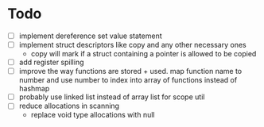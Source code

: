 # Todo

- [ ] implement dereference set value statement
- [ ] implement struct descriptors like copy and any other necessary ones
  - copy will mark if a struct containing a pointer is allowed to be copied
- [ ] add register spilling
- [ ] improve the way functions are stored + used. map function name to number
      and use number to index into array of functions instead of hashmap
- [ ] probably use linked list instead of array list for scope util
- [ ] reduce allocations in scanning
  - replace void type allocations with null
